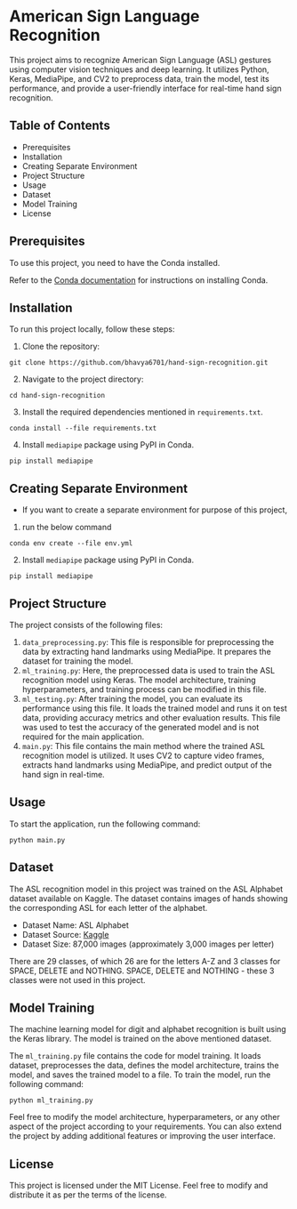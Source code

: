 # American Sign Language Recognition
This project aims to recognize American Sign Language (ASL) gestures using computer vision techniques and deep learning.
It utilizes Python, Keras, MediaPipe, and CV2 to preprocess data, train the model, test its performance, and provide a
user-friendly interface for real-time hand sign recognition.

## Table of Contents
- Prerequisites
- Installation
- Creating Separate Environment
- Project Structure
- Usage
- Dataset
- Model Training
- License

## Prerequisites
To use this project, you need to have the Conda installed.

Refer to the [Conda documentation](https://docs.conda.io/projects/conda/en/latest/user-guide/install/) for instructions
on installing Conda.

## Installation
To run this project locally, follow these steps:
1. Clone the repository:
```console
git clone https://github.com/bhavya6701/hand-sign-recognition.git
```

2. Navigate to the project directory:
```console
cd hand-sign-recognition
```

3. Install the required dependencies mentioned in `requirements.txt`.
```console
conda install --file requirements.txt
```

4. Install `mediapipe` package using PyPI in Conda.
```console
pip install mediapipe
```
## Creating Separate Environment 
- If you want to create a separate environment for purpose of this project, 
1. run the below command
```console
conda env create --file env.yml
```
2. Install `mediapipe` package using PyPI in Conda.
```console
pip install mediapipe
```

## Project Structure
The project consists of the following files:

1. `data_preprocessing.py`: This file is responsible for preprocessing the data by extracting hand landmarks using
   MediaPipe. It prepares the dataset for training the model.
2. `ml_training.py`: Here, the preprocessed data is used to train the ASL recognition model using Keras. The model
   architecture, training hyperparameters, and training process can be modified in this file.
3. `ml_testing.py`: After training the model, you can evaluate its performance using this file. It loads the trained
   model and runs it on test data, providing accuracy metrics and other evaluation results. This file was used to test
   the accuracy of the generated model and is not required for the main application.
4. `main.py`: This file contains the main method where the trained ASL recognition model is utilized. It uses CV2 to
   capture video frames, extracts hand landmarks using MediaPipe, and predict output of the hand sign in real-time.

## Usage
To start the application, run the following command:
```console
python main.py
```

## Dataset
The ASL recognition model in this project was trained on the ASL Alphabet dataset available on Kaggle. The dataset
contains images of hands showing the corresponding ASL for each letter of the alphabet.

- Dataset Name: ASL Alphabet
- Dataset Source: [Kaggle](https://www.kaggle.com/datasets/grassknoted/asl-alphabet)
- Dataset Size: 87,000 images (approximately 3,000 images per letter)

There are 29 classes, of which 26 are for the letters A-Z and 3 classes for SPACE, DELETE and NOTHING. SPACE, DELETE and
NOTHING - these 3 classes were not used in this project.

## Model Training
The machine learning model for digit and alphabet recognition is built using the Keras library. The model is trained on
the above mentioned dataset.

The `ml_training.py` file contains the code for model training. It loads dataset, preprocesses the data, defines the
model architecture, trains the model, and saves the trained model to a file.
To train the model, run the following command:
```console
python ml_training.py
```

Feel free to modify the model architecture, hyperparameters, or any other aspect of the project according to your
requirements. You can also extend the project by adding additional features or improving the user interface.

## License
This project is licensed under the MIT License. Feel free to modify and distribute it as per the terms of the license.
